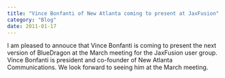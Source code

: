 ```yaml
---
title: "Vince Bonfanti of New Atlanta coming to present at JaxFusion"
category: "Blog"
date: 2011-01-17
---
```



I am pleased to annouce that Vince Bonfanti is coming to present the next version of BlueDragon at the March meeting for the JaxFusion user group. Vince Bonfanti is president and co-founder of New Atlanta Communications. We look forward to seeing him at the March meeting.
